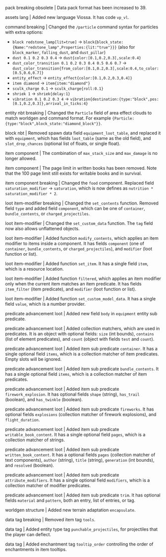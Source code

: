 pack breaking obsolete | Data pack format has been increased to 39.

assets lang | Added new language Viossa. It has code `vp_vl`.

command breaking | Changed the `/particle` command syntax for particles with extra options:
* `block redstone_lamp[lit=true]` -> `block{block_state:{Name:"redstone_lamp",Properties:{lit:"true"}}}` (also for `block_marker`, `falling_dust`, and `dust_pillar`)
* `dust 0.1 0.2 0.3 0.4` -> `dust{color:[0.1,0.2,0.3],scale:0.4}`
* `dust_color_transition 0.1 0.2 0.3 0.4 0.5 0.6 0.7` -> `dust_color_transition{from_color:[0.1,0.2,0.3],scale:0.4,to_color:[0.5,0.6,0.7]}`
* `entity_effect` -> `entity_effect{color:[0.1,0.2,0.3,0.4]}`
* `item diamond` -> `item{item:"diamond"}`
* `sculk_charge 0.1` -> `sculk_charge{roll:0.1}`
* `shriek 1` -> `shriek{delay:1}`
* `vibration 0.1 0.2 0.3 4` -> `vibration{destination:{type:"block",pos:[0.1,0.2,0.3]},arrival_in_ticks:4}`

entity nbt breaking | Changed the `Particle` field of area effect clouds to match worldgen and command format. For example `{Particle:{type:"block",block_state:"diamond_block"}}`.

block nbt | Removed spawn data field `equipment_loot_table`, and replaced it with `equipment`, which has fields `loot_table` (same as the old field), and `slot_drop_chances` (optional list of floats, or single float).

item component | The combination of `max_stack_size` and `max_damage` is no longer allowed.

item component | The page limit in written books has been removed. Note that the 100 page limit still exists for writable books and in survival.

item component breaking | Changed the `food` component. Replaced field `saturation_modifier` -> `saturation`, which is now defines as `nutrition * saturation_modifier * 2`.

loot item-modifier breaking | Changed the `set_contents` function. Removed field `type` and added field `component`, which can be one of `container`, `bundle_contents`, or `charged_projectiles`.

loot item-modifier | Changed the `set_custom_data` function. The `tag` field now also allows unflattened objects.

loot item-modifier | Added function `modify_contents`, which applies an item modifier to items inside a component. It has fields `component` (one of `container`, `bundle_contents`, or `charged_projectiles`), and `modifier` (loot function or list).

loot item-modifier | Added function `set_item`. It has a single field `item`, which is a resource location.

loot item-modifier | Added function `filtered`, which applies an item modifier only when the current item matches an item predicate. It has fields `item_filter` (item predicate), and `modifier` (loot function or list).

loot item-modifier | Added function `set_custom_model_data`. It has a single field `value`, which is a number provider.

predicate advancement loot | Added new field `body` in `equipment` entity sub predicate.

predicate advancement loot | Added collection matchers, which are used in predicates. It is an object with optional fields: `size` (int bounds), `contains` (list of element predicates), and `count` (object with fields `test` and `count`).

predicate advancement loot | Added item sub predicate `container`. It has a single optional field `items`, which is a collection matcher of item predicates. Empty slots will be ignored.

predicate advancement loot | Added item sub predicate `bundle_contents`. It has a single optional field `items`, which is a collection matcher of item predicates.

predicate advancement loot | Added item sub predicate `firework_explosion`. It has optional fields `shape` (string), `has_trail` (boolean), and `has_twinkle` (boolean).

predicate advancement loot | Added item sub predicate `fireworks`. It has optional fields `explosions` (collection matcher of firework explosions), and `flight_duration`.

predicate advancement loot | Added item sub predicate `writable_book_content`. It has a single optional field `pages`, which is a collection matcher of strings.

predicate advancement loot | Added item sub predicate `written_book_content`. It has a optional fields `pages` (collection matcher of text components), `author` (string), `title` (string), `generation` (int bounds), and `resolved` (boolean).

predicate advancement loot | Added item sub predicate `attribute_modifiers`. It has a single optional field `modifiers`, which is a collection matcher of modifier predicates.

predicate advancement loot | Added item sub predicate `trim`. It has optional fields `material` and `pattern`, both an entry, list of entries, or tag.

worldgen structure | Added new terrain adaptation `encapsulate`.

data tag breaking | Removed item tag `tools`.

data tag | Added entity type tag `punchable_projectiles`, for projectiles that the player can deflect.

data tag | Added enchantment tag `tooltip_order` controlling the order of enchantments in item tooltips.
